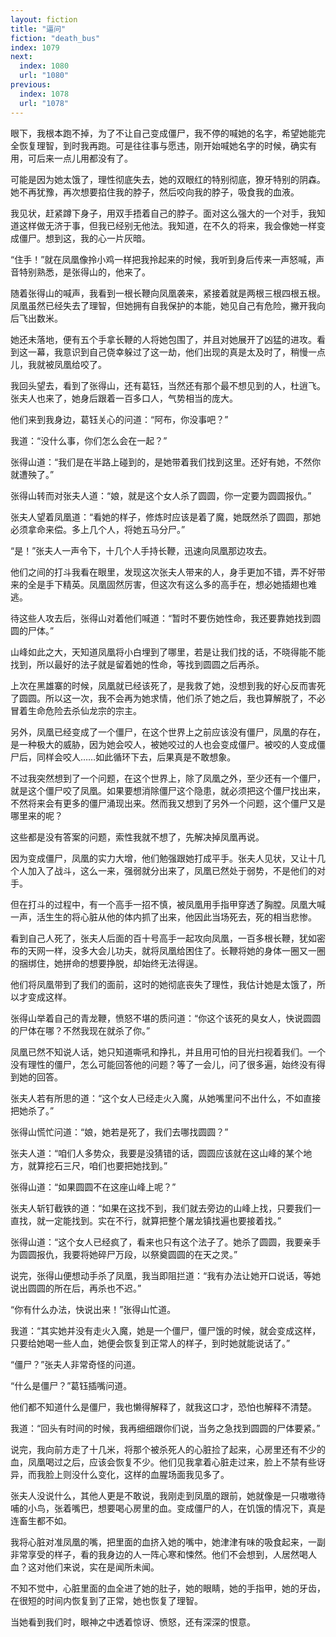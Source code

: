 ```yaml
---
layout: fiction
title: "逼问"
fiction: "death_bus"
index: 1079
next:
  index: 1080
  url: "1080"
previous:
  index: 1078
  url: "1078"
---
```

眼下，我根本跑不掉，为了不让自己变成僵尸，我不停的喊她的名字，希望她能完全恢复理智，到时我再跑。可是往往事与愿违，刚开始喊她名字的时候，确实有用，可后来一点儿用都没有了。

可能是因为她太饿了，理性彻底失去，她的双眼红的特别彻底，獠牙特别的阴森。她不再犹豫，再次想要掐住我的脖子，然后咬向我的脖子，吸食我的血液。

我见状，赶紧蹲下身子，用双手捂着自己的脖子。面对这么强大的一个对手，我知道这样做无济于事，但我已经别无他法。我知道，在不久的将来，我会像她一样变成僵尸。想到这，我的心一片灰暗。

“住手！”就在凤凰像拎小鸡一样把我拎起来的时候，我听到身后传来一声怒喊，声音特别熟悉，是张得山的，他来了。

随着张得山的喊声，我看到一根长鞭向凤凰袭来，紧接着就是两根三根四根五根。凤凰虽然已经失去了理智，但她拥有自我保护的本能，她见自己有危险，撇开我向后飞出数米。

她还未落地，便有五个手拿长鞭的人将她包围了，并且对她展开了凶猛的进攻。看到这一幕，我意识到自己侥幸躲过了这一劫，他们出现的真是太及时了，稍慢一点儿，我就被凤凰给咬了。

我回头望去，看到了张得山，还有葛钰，当然还有那个最不想见到的人，杜逍飞。张夫人也来了，她身后跟着一百多口人，气势相当的庞大。

他们来到我身边，葛钰关心的问道：“阿布，你没事吧？”

我道：“没什么事，你们怎么会在一起？”

张得山道：“我们是在半路上碰到的，是她带着我们找到这里。还好有她，不然你就遭殃了。”

张得山转而对张夫人道：“娘，就是这个女人杀了圆圆，你一定要为圆圆报仇。”

张夫人望着凤凰道：“看她的样子，修炼时应该是着了魔，她既然杀了圆圆，那她必须拿命来偿。多上几个人，将她五马分尸。”

“是！”张夫人一声令下，十几个人手持长鞭，迅速向凤凰那边攻去。

他们之间的打斗我看在眼里，发现这次张夫人带来的人，身手更加不错，弄不好带来的全是手下精英。凤凰固然厉害，但这次有这么多的高手在，想必她插翅也难逃。

待这些人攻去后，张得山对着他们喊道：“暂时不要伤她性命，我还要靠她找到圆圆的尸体。”

山峰如此之大，天知道凤凰将小白埋到了哪里，若是让我们找的话，不晓得能不能找到，所以最好的法子就是留着她的性命，等找到圆圆之后再杀。

上次在黑雄寨的时候，凤凰就已经该死了，是我救了她，没想到我的好心反而害死了圆圆。所以这一次，我不会再为她求情，他们杀了她之后，我也算解脱了，不必冒着生命危险去杀仙龙宗的宗主。

另外，凤凰已经变成了一个僵尸，在这个世界上之前应该没有僵尸，凤凰的存在，是一种极大的威胁，因为她会咬人，被她咬过的人也会变成僵尸。被咬的人变成僵尸后，同样会咬人……如此循环下去，后果真是不敢想象。

不过我突然想到了一个问题，在这个世界上，除了凤凰之外，至少还有一个僵尸，就是这个僵尸咬了凤凰。如果要想消除僵尸这个隐患，就必须把这个僵尸找出来，不然将来会有更多的僵尸涌现出来。然而我又想到了另外一个问题，这个僵尸又是哪里来的呢？

这些都是没有答案的问题，索性我就不想了，先解决掉凤凰再说。

因为变成僵尸，凤凰的实力大增，他们勉强跟她打成平手。张夫人见状，又让十几个人加入了战斗，这么一来，强弱就分出来了，凤凰已然处于弱势，不是他们的对手。

但在打斗的过程中，有一个高手一招不慎，被凤凰用手指甲穿透了胸膛。凤凰大喊一声，活生生的将心脏从他的体内抓了出来，他因此当场死去，死的相当悲惨。

看到自己人死了，张夫人后面的百十号高手一起攻向凤凰，一百多根长鞭，犹如密布的天网一样，没多大会儿功夫，就将凤凰给困住了。长鞭将她的身体一圈又一圈的捆绑住，她拼命的想要挣脱，却始终无法得逞。

他们将凤凰带到了我们的面前，这时的她彻底丧失了理性，我估计她是太饿了，所以才变成这样。

张得山举着自己的青龙鞭，愤怒不堪的质问道：“你这个该死的臭女人，快说圆圆的尸体在哪？不然我现在就杀了你。”

凤凰已然不知说人话，她只知道嘶吼和挣扎，并且用可怕的目光扫视着我们。一个没有理性的僵尸，怎么可能回答他的问题？等了一会儿，问了很多遍，始终没有得到她的回答。

张夫人若有所思的道：“这个女人已经走火入魔，从她嘴里问不出什么，不如直接把她杀了。”

张得山慌忙问道：“娘，她若是死了，我们去哪找圆圆？”

张夫人道：“咱们人多势众，我要是没猜错的话，圆圆应该就在这山峰的某个地方，就算挖石三尺，咱们也要把她找到。”

张得山道：“如果圆圆不在这座山峰上呢？”

张夫人斩钉截铁的道：“如果在这找不到，我们就去旁边的山峰上找，只要我们一直找，就一定能找到。实在不行，就算把整个屠龙镇找遍也要接着找。”

张得山道：“这个女人已经疯了，看来也只有这个法子了。她杀了圆圆，我要亲手为圆圆报仇，我要将她碎尸万段，以祭奠圆圆的在天之灵。”

说完，张得山便想动手杀了凤凰，我当即阻拦道：“我有办法让她开口说话，等她说出圆圆的所在后，再杀也不迟。”

“你有什么办法，快说出来！”张得山忙道。

我道：“其实她并没有走火入魔，她是一个僵尸，僵尸饿的时候，就会变成这样，只要给她喝一些人血，她便会恢复到正常人的样子，到时她就能说话了。”

“僵尸？”张夫人非常奇怪的问道。

“什么是僵尸？”葛钰插嘴问道。

他们都不知道什么是僵尸，我也懒得解释了，就我这口才，恐怕也解释不清楚。

我道：“回头有时间的时候，我再细细跟你们说，当务之急找到圆圆的尸体要紧。”

说完，我向前方走了十几米，将那个被杀死人的心脏捡了起来，心房里还有不少的血，凤凰喝过之后，应该会恢复不少。他们见我拿着心脏走过来，脸上不禁有些讶异，而我脸上则没什么变化，这样的血腥场面我见多了。

张夫人没说什么，其他人更是不敢说，我刚走到凤凰的跟前，她就像是一只嗷嗷待哺的小鸟，张着嘴巴，想要喝心房里的血。变成僵尸的人，在饥饿的情况下，真是连畜生都不如。

我将心脏对准凤凰的嘴，把里面的血挤入她的嘴中，她津津有味的吸食起来，一副非常享受的样子，看的我身边的人一阵心寒和悚然。他们不会想到，人居然喝人血？这对他们来说，实在是闻所未闻。

不知不觉中，心脏里面的血全进了她的肚子，她的眼睛，她的手指甲，她的牙齿，在很短的时间内恢复到了正常，她也恢复了理智。

当她看到我们时，眼神之中透着惊讶、愤怒，还有深深的恨意。